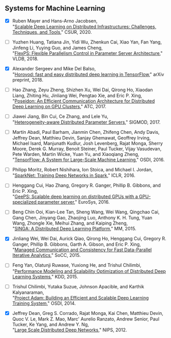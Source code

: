 ## Systems for Machine Learning

- [x] Ruben Mayer and Hans-Arno Jacobsen,  
"[Scalable Deep Learning on Distributed Infrastructures: Challenges, Techniques, and Tools](https://dl.acm.org/doi/pdf/10.1145/3363554?download=true)," CSUR, 2020.

- [ ] Yuzhen Huang, Tatiana Jin, Yidi Wu, Zhenkun Cai, Xiao Yan, Fan Yang, Jinfeng Li, Yuying Guo, and James Cheng,  
"[FlexPS: Flexible Parallelism Control in Parameter Server Architecture](http://www.vldb.org/pvldb/vol11/p566-huang.pdf)," VLDB, 2018.

- [x] Alexander Sergeev and Mike Del Balso,  
"[Horovod: fast and easy distributed deep learning in TensorFlow](https://arxiv.org/pdf/1802.05799.pdf)," arXiv preprint, 2018.

- [ ] Hao Zhang, Zeyu Zheng, Shizhen Xu, Wei Dai, Qirong Ho, Xiaodan Liang, Zhiting Hu, Jinliang Wei, Pengtao Xie, and Eric P. Xing,  
"[Poseidon: An Efficient Communication Architecture for Distributed Deep Learning on GPU Clusters](https://www.usenix.org/system/files/conference/atc17/atc17-zhang.pdf)," ATC, 2017.

- [ ] Jiawei Jiang, Bin Cui, Ce Zhang, and Lele Yu,  
"[Heterogeneity-aware Distributed Parameter Servers](https://dl.acm.org/doi/pdf/10.1145/3035918.3035933?download=true)," SIGMOD, 2017.

- [ ] Martín Abadi, Paul Barham, Jianmin Chen, Zhifeng Chen, Andy Davis, Jeffrey Dean, Matthieu Devin, Sanjay Ghemawat, Geoffrey Irving, Michael Isard, Manjunath Kudlur, Josh Levenberg, Rajat Monga, Sherry Moore, Derek G. Murray, Benoit Steiner, Paul Tucker,
Vijay Vasudevan, Pete Warden, Martin Wicke, Yuan Yu, and Xiaoqiang Zheng,  
"[TensorFlow: A System for Large-Scale Machine Learning](https://www.usenix.org/system/files/conference/osdi16/osdi16-abadi.pdf)," OSDI, 2016.

- [ ] Philipp Moritz, Robert Nishihara, Ion Stoica, and Michael I. Jordan,  
"[SparkNet: Training Deep Networks in Spark](https://arxiv.org/pdf/1511.06051.pdf)," ICLR, 2016.

- [ ] Henggang Cui, Hao Zhang, Gregory R. Ganger, Phillip B. Gibbons, and Eric P. Xing,  
"[GeePS: Scalable deep learning on distributed GPUs with a GPU-specialized parameter server](https://www.pdl.cmu.edu/PDL-FTP/CloudComputing/GeePS-cui-eurosys16.pdf)," EuroSys, 2016.

- [ ] Beng Chin Ooi, Kian-Lee Tan, Sheng Wang, Wei Wang, Qingchao Cai, Gang Chen, Jinyang Gao, Zhaojing Luo, Anthony K. H. Tung, Yuan Wang, Zhongle Xie, Meihui Zhang, and Kaiping Zheng,  
"[SINGA: A Distributed Deep Learning Platform](https://dl.acm.org/doi/pdf/10.1145/2733373.2807410?download=true)," MM, 2015.

- [x] Jinliang Wei, Wei Dai, Aurick Qiao, Qirong Ho, Henggang Cui, Gregory R. Ganger, Phillip B. Gibbons, Garth A. Gibson, and Eric P. Xing,  
"[Managed Communication and Consistency for Fast Data-Parallel Iterative Analytics](https://www.cs.cmu.edu/~epxing/papers/2015/Wei_etal_SoCC15.pdf)," SoCC, 2015.

- [ ] Feng Yan, Olatunji Ruwase, Yuxiong He, and Trishul Chilimbi,  
"[Performance Modeling and Scalability Optimization of Distributed Deep Learning Systems](https://dl.acm.org/doi/pdf/10.1145/2783258.2783270?download=true)," KDD, 2015.

- [ ] Trishul Chilimbi, Yutaka Suzue, Johnson Apacible, and Karthik Kalyanaraman,  
"[Project Adam: Building an Efficient and Scalable Deep Learning Training System](https://www.usenix.org/system/files/conference/osdi14/osdi14-paper-chilimbi.pdf)," OSDI, 2014.

- [x] Jeffrey Dean, Greg S. Corrado, Rajat Monga, Kai Chen, Matthieu Devin, Quoc V. Le, Mark Z. Mao, Marc' Aurelio Ranzato, Andrew Senior, Paul Tucker, Ke Yang, and Andrew Y. Ng,  
"[Large Scale Distributed Deep Networks](https://papers.nips.cc/paper/4687-large-scale-distributed-deep-networks.pdf)," NIPS, 2012.
